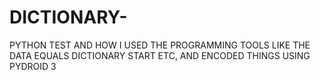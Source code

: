 # DICTIONARY-
PYTHON TEST AND HOW I USED THE PROGRAMMING TOOLS LIKE THE DATA EQUALS DICTIONARY START ETC, AND ENCODED THINGS USING PYDROID 3
